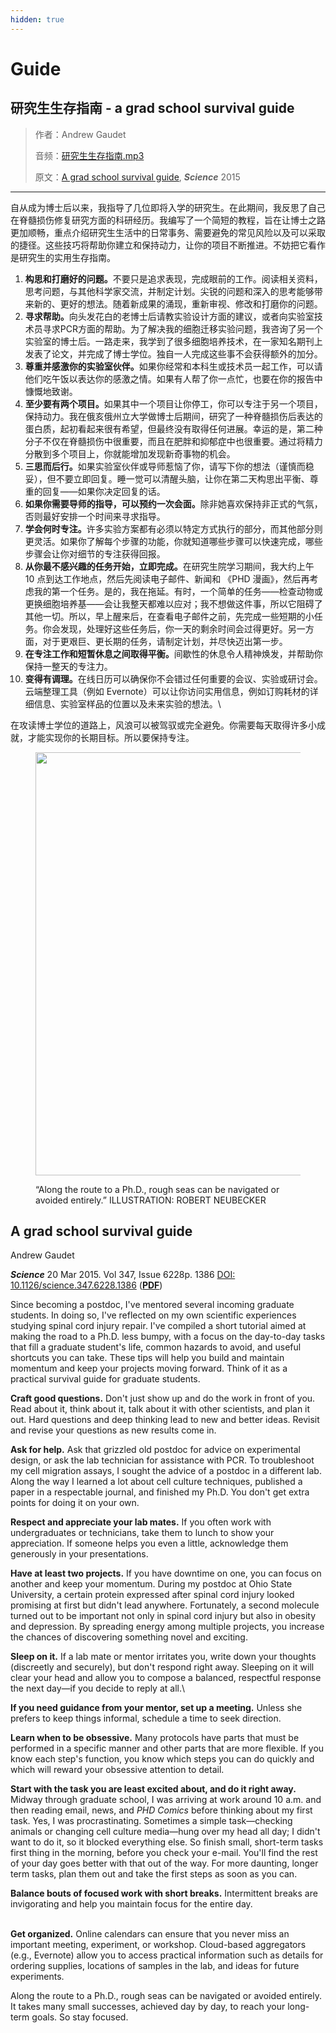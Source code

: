 ```yaml
---
hidden: true
---
```


# Guide

## 研究生生存指南 - a grad school survival guide

> 作者：Andrew Gaudet
>
> 音频：[研究生生存指南.mp3](https://cloud.tsinghua.edu.cn/f/da01a0c322d241e5bd13/)
>
> 原文：[A grad school survival guide](guide.md#a-grad-school-survival-guide), _**Science**_ 2015

***

自从成为博士后以来，我指导了几位即将入学的研究生。在此期间，我反思了自己在脊髓损伤修复研究方面的科研经历。我编写了一个简短的教程，旨在让博士之路更加顺畅，重点介绍研究生生活中的日常事务、需要避免的常见风险以及可以采取的捷径。这些技巧将帮助你建立和保持动力，让你的项目不断推进。不妨把它看作是研究生的实用生存指南。



1. **构思和打磨好的问题。**&#x4E0D;要只是追求表现，完成眼前的工作。阅读相关资料，思考问题，与其他科学家交流，并制定计划。尖锐的问题和深入的思考能够带来新的、更好的想法。随着新成果的涌现，重新审视、修改和打磨你的问题。
2. **寻求帮助。**&#x5411;头发花白的老博士后请教实验设计方面的建议，或者向实验室技术员寻求PCR方面的帮助。为了解决我的细胞迁移实验问题，我咨询了另一个实验室的博士后。一路走来，我学到了很多细胞培养技术，在一家知名期刊上发表了论文，并完成了博士学位。独自一人完成这些事不会获得额外的加分。
3. **尊重并感激你的实验室伙伴。**&#x5982;果你经常和本科生或技术员一起工作，可以请他们吃午饭以表达你的感激之情。如果有人帮了你一点忙，也要在你的报告中慷慨地致谢。
4. **至少要有两个项目。**&#x5982;果其中一个项目让你停工，你可以专注于另一个项目，保持动力。我在俄亥俄州立大学做博士后期间，研究了一种脊髓损伤后表达的蛋白质，起初看起来很有希望，但最终没有取得任何进展。幸运的是，第二种分子不仅在脊髓损伤中很重要，而且在肥胖和抑郁症中也很重要。通过将精力分散到多个项目上，你就能增加发现新奇事物的机会。
5. **三思而后行。**&#x5982;果实验室伙伴或导师惹恼了你，请写下你的想法（谨慎而稳妥），但不要立即回复。睡一觉可以清醒头脑，让你在第二天构思出平衡、尊重的回复——如果你决定回复的话。
6. **如果你需要导师的指导，可以预约一次会面。**&#x9664;非她喜欢保持非正式的气氛，否则最好安排一个时间来寻求指导。
7. **学会何时专注。**&#x8BB8;多实验方案都有必须以特定方式执行的部分，而其他部分则更灵活。如果你了解每个步骤的功能，你就知道哪些步骤可以快速完成，哪些步骤会让你对细节的专注获得回报。
8. **从你最不感兴趣的任务开始，立即完成。**&#x5728;研究生院学习期间，我大约上午 10 点到达工作地点，然后先阅读电子邮件、新闻和 《PHD 漫画》，然后再考虑我的第一个任务。是的，我在拖延。有时，一个简单的任务——检查动物或更换细胞培养基——会让我整天都难以应对；我不想做这件事，所以它阻碍了其他一切。所以，早上醒来后，在查看电子邮件之前，先完成一些短期的小任务。你会发现，处理好这些任务后，你一天的剩余时间会过得更好。另一方面，对于更艰巨、更长期的任务，请制定计划，并尽快迈出第一步。
9. **在专注工作和短暂休息之间取得平衡。**&#x95F4;歇性的休息令人精神焕发，并帮助你保持一整天的专注力。
10. **变得有调理。**&#x5728;线日历可以确保你不会错过任何重要的会议、实验或研讨会。云端整理工具（例如 Evernote）可以让你访问实用信息，例如订购耗材的详细信息、实验室样品的位置以及未来实验的想法。\


在攻读博士学位的道路上，风浪可以被驾驭或完全避免。你需要每天取得许多小成就，才能实现你的长期目标。所以要保持专注。



<figure><img src="https://www.science.org/cms/10.1126/science.347.6228.1386/asset/085f2b2a-e83a-482b-9f30-d56ef80b51ee/assets/graphic/347_1386_f1.jpeg" alt="" height="677" width="685"><figcaption><p>“Along the route to a Ph.D., rough seas can be navigated or avoided entirely.” ILLUSTRATION: ROBERT NEUBECKER</p></figcaption></figure>



## A grad school survival guide

Andrew Gaudet

_**Science**_ 20 Mar 2015. Vol 347, Issue 6228p. 1386 [DOI: 10.1126/science.347.6228.1386](https://doi.org/10.1126/science.347.6228.1386)  ([**PDF**](https://cloud.tsinghua.edu.cn/f/0a0ece00e9df4ecc8c16/))

Since becoming a postdoc, I've mentored several incoming graduate students. In doing so, I've reflected on my own scientific experiences studying spinal cord injury repair. I've compiled a short tutorial aimed at making the road to a Ph.D. less bumpy, with a focus on the day-to-day tasks that fill a graduate student's life, common hazards to avoid, and useful shortcuts you can take. These tips will help you build and maintain momentum and keep your projects moving forward. Think of it as a practical survival guide for graduate students.

**Craft good questions.** Don't just show up and do the work in front of you. Read about it, think about it, talk about it with other scientists, and plan it out. Hard questions and deep thinking lead to new and better ideas. Revisit and revise your questions as new results come in.

**Ask for help.** Ask that grizzled old postdoc for advice on experimental design, or ask the lab technician for assistance with PCR. To troubleshoot my cell migration assays, I sought the advice of a postdoc in a different lab. Along the way I learned a lot about cell culture techniques, published a paper in a respectable journal, and finished my Ph.D. You don't get extra points for doing it on your own.

**Respect and appreciate your lab mates.** If you often work with undergraduates or technicians, take them to lunch to show your appreciation. If someone helps you even a little, acknowledge them generously in your presentations.

**Have at least two projects.** If you have downtime on one, you can focus on another and keep your momentum. During my postdoc at Ohio State University, a certain protein expressed after spinal cord injury looked promising at first but didn't lead anywhere. Fortunately, a second molecule turned out to be important not only in spinal cord injury but also in obesity and depression. By spreading energy among multiple projects, you increase the chances of discovering something novel and exciting.

**Sleep on it.** If a lab mate or mentor irritates you, write down your thoughts (discreetly and securely), but don't respond right away. Sleeping on it will clear your head and allow you to compose a balanced, respectful response the next day—if you decide to reply at all.\


**If you need guidance from your mentor, set up a meeting.** Unless she prefers to keep things informal, schedule a time to seek direction.

**Learn when to be obsessive.** Many protocols have parts that must be performed in a specific manner and other parts that are more flexible. If you know each step's function, you know which steps you can do quickly and which will reward your obsessive attention to detail.

**Start with the task you are least excited about, and do it right away.** Midway through graduate school, I was arriving at work around 10 a.m. and then reading email, news, and _PHD Comics_ before thinking about my first task. Yes, I was procrastinating. Sometimes a simple task—checking animals or changing cell culture media—hung over my head all day; I didn't want to do it, so it blocked everything else. So finish small, short-term tasks first thing in the morning, before you check your e-mail. You'll find the rest of your day goes better with that out of the way. For more daunting, longer term tasks, plan them out and take the first steps as soon as you can.

**Balance bouts of focused work with short breaks.** Intermittent breaks are invigorating and help you maintain focus for the entire day.

\
**Get organized.** Online calendars can ensure that you never miss an important meeting, experiment, or workshop. Cloud-based aggregators (e.g., Evernote) allow you to access practical information such as details for ordering supplies, locations of samples in the lab, and ideas for future experiments.



Along the route to a Ph.D., rough seas can be navigated or avoided entirely. It takes many small successes, achieved day by day, to reach your long-term goals. So stay focused.

